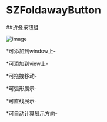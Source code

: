 SZFoldawayButton
================
##折叠按钮组
<!--![image](https://github.com/ButBueatiful/dotvim/raw/master/screenshots/vim-screenshot.jpg)-->
![image](http://code.cocoachina.com/uploads/attachments/20160525/131156/02fccf90d25cb4bb6e54a328e8dcc2ff.gif) 

*可添加到window上-  

*可添加到view上-  

*可拖拽移动-  

*可弧形展示-  

*可直线展示-  

*可自动计算展示方向-  


